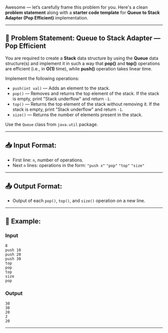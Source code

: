 Awesome — let’s carefully frame this problem for you. Here's a clean **problem statement** along with a **starter code template** for **Queue to Stack Adapter (Pop Efficient)** implementation.

---

## 📖 Problem Statement: Queue to Stack Adapter — Pop Efficient

You are required to create a **Stack** data structure by using the **Queue** data structure(s) and implement it in such a way that **pop()** and **top()** operations are efficient (i.e., in **O(1)** time), while **push()** operation takes linear time.

Implement the following operations:

* `push(int val)` — Adds an element to the stack.
* `pop()` — Removes and returns the top element of the stack. If the stack is empty, print "Stack underflow" and return `-1`.
* `top()` — Returns the top element of the stack without removing it. If the stack is empty, print "Stack underflow" and return `-1`.
* `size()` — Returns the number of elements present in the stack.

Use the `Queue` class from `java.util` package.

---

## 📥 Input Format:

* First line: `n`, number of operations.
* Next `n` lines: operations in the form:
  `"push x"`
  `"pop"`
  `"top"`
  `"size"`

---

## 📤 Output Format:

* Output of each `pop()`, `top()`, and `size()` operation on a new line.

---

## 📌 Example:

### Input

```
8
push 10
push 20
push 30
top
pop
top
size
pop
```

### Output

```
30
30
20
2
20
```

---
